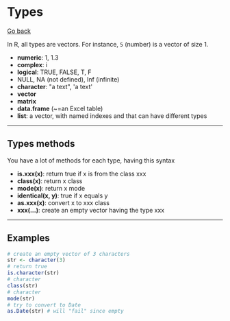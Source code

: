 # Types

[Go back](../index.md)

In R, all types are vectors. For instance, `5` (number) is a vector of size 1.

* **numeric**: 1, 1.3 
* **complex**: i
* **logical**: TRUE, FALSE, T, F
* NULL, NA (not defined), Inf (infinite)
* **character**: "a text", 'a text'
* **vector**
* **matrix**
* **data.frame** (~=an Excel table)
* **list**: a vector, with named indexes and that can have different types

<hr class="sr">

## Types methods
  
You have a lot of methods for each type, having this syntax

* **is.xxx(x)**: return true if x is from the class xxx
* **class(x)**: return x class
* **mode(x)**: return x mode
* **identical(x, y)**: true if x equals y
* **as.xxx(x)**: convert x to xxx class
* **xxx(...)**: create an empty vector having the type xxx

<hr class="sl">

## Examples

```r
# create an empty vector of 3 characters
str <- character(3)
# return true
is.character(str)
# character
class(str)
# character
mode(str)
# try to convert to Date
as.Date(str) # will "fail" since empty
```